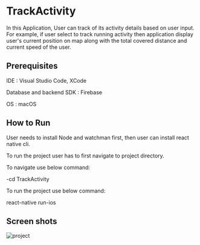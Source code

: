 # TrackActivity

In this Application, User can track of its activity details based on user input. For example, if user select to track running activity then application display user's current position on map along with the total covered distance and current speed of the user.

## Prerequisites

IDE : Visual Studio Code, XCode

Database and backend SDK : Firebase

OS : macOS

## How to Run

User needs to install Node and watchman first, then user can install react native cli.

To run the project user has to first navigate to project directory.

To navigate use below command:

-cd TrackActivity

To run the project use below command:

react-native run-ios 

## Screen shots
![project](https://user-images.githubusercontent.com/45672095/49774602-3d2d4780-fcc3-11e8-8f2d-7bda4120df27.png)

